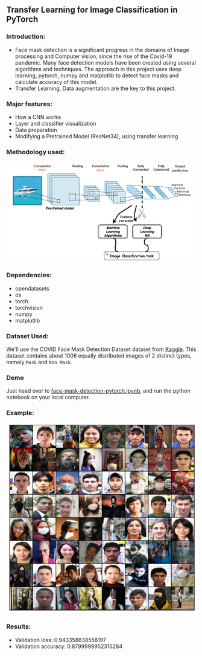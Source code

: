 ## Transfer Learning for Image Classification in PyTorch

### Introduction:
- Face mask detection is a significant progress in the domains of Image processing and Computer vision, since the rise of the Covid-19 pandemic. Many face detection models have been created using several algorithms and techniques. The approach in this project uses deep learning, pytorch, numpy and matplotlib to detect face masks and calculate accuracy of this model.
- Transfer Learning, Data augmentation are the key to this project.

### Major features:

- How a CNN works
- Layer and classifier visualization
- Data preparation
- Modifying a Pretrained Model (ResNet34), using transfer learning

### Methodology used:
![face mask sample](./Sample-Images/model-image.png)

### Dependencies:
- opendatasets
- os
- torch
- torchvision
- numpy
- matplotlib

### Dataset Used:
We'll use the COVID Face Mask Detection Dataset dataset from [Kaggle](https://www.kaggle.com/prithwirajmitra/covid-face-mask-detection-dataset). This dataset contains about 1006 equally distributed images of 2 distinct types, namely `Mask` and `Non Mask`.

### Demo

Just head over to [face-mask-detection-pytorch.ipynb](Face-X/Face-Mask-Detection/face-mask-detection-pytorch/face-mask-detection-pytorch.ipynb), and run the python notebook on your local computer.


### Example:
![dataset sample](./Sample-Images/Sample-Image.png) 

### Results:
- Validation loss: 0.943358838558197
- Validation accuracy: 0.8799999952316284
